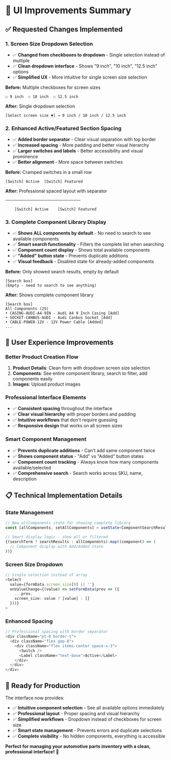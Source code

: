 # 🎨 UI Improvements Summary

## ✅ **Requested Changes Implemented**

### **1. Screen Size Dropdown Selection**
- ✅ **Changed from checkboxes to dropdown** - Single selection instead of multiple
- ✅ **Clean dropdown interface** - Shows "9 inch", "10 inch", "12.5 inch" options
- ✅ **Simplified UX** - More intuitive for single screen size selection

**Before:** Multiple checkboxes for screen sizes
```
☐ 9 inch  ☐ 10 inch  ☐ 12.5 inch
```

**After:** Single dropdown selection
```
[Select screen size ▼] → 9 inch / 10 inch / 12.5 inch
```

### **2. Enhanced Active/Featured Section Spacing**
- ✅ **Added border separator** - Clear visual separation with top border
- ✅ **Increased spacing** - More padding and better visual hierarchy
- ✅ **Larger switches and labels** - Better accessibility and visual prominence
- ✅ **Better alignment** - More space between switches

**Before:** Cramped switches in a small row
```
[Switch] Active  [Switch] Featured
```

**After:** Professional spaced layout with separator
```
─────────────────────────────────
  
    [Switch] Active    [Switch] Featured
```

### **3. Complete Component Library Display**
- ✅ **Shows ALL components by default** - No need to search to see available components
- ✅ **Smart search functionality** - Filters the complete list when searching
- ✅ **Component count display** - Shows total available components
- ✅ **"Added" button state** - Prevents duplicate additions
- ✅ **Visual feedback** - Disabled state for already-added components

**Before:** Only showed search results, empty by default
```
[Search box]
(Empty - need to search to see anything)
```

**After:** Shows complete component library
```
[Search box]
All Components (25)
• CASING-AUDI-A4-9IN - Audi A4 9 Inch Casing [Add]
• SOCKET-CANBUS-AUDI - Audi Canbus Socket [Add]  
• CABLE-POWER-12V - 12V Power Cable [Added]
...
```

## 🎯 **User Experience Improvements**

### **Better Product Creation Flow**
1. **Product Details**: Clean form with dropdown screen size selection
2. **Components**: See entire component library, search to filter, add components easily
3. **Images**: Upload product images

### **Professional Interface Elements**
- ✅ **Consistent spacing** throughout the interface
- ✅ **Clear visual hierarchy** with proper borders and padding
- ✅ **Intuitive workflows** that don't require guessing
- ✅ **Responsive design** that works on all screen sizes

### **Smart Component Management**
- ✅ **Prevents duplicate additions** - Can't add same component twice
- ✅ **Shows component status** - "Add" vs "Added" button states
- ✅ **Component count tracking** - Always know how many components available/selected
- ✅ **Comprehensive search** - Search works across SKU, name, description

## 📋 **Technical Implementation Details**

### **State Management**
```typescript
// New allComponents state for showing complete library
const [allComponents, setAllComponents] = useState<ComponentSearchResult[]>([]);

// Smart display logic - show all or filtered
{(searchTerm ? searchResults : allComponents).map((component) => (
  // Component display with Add/Added state
))}
```

### **Screen Size Dropdown**
```typescript
// Single selection instead of array
<Select 
  value={formData.screen_size[0] || ''} 
  onValueChange={(value) => setFormData(prev => ({ 
    ...prev, 
    screen_size: value ? [value] : [] 
  }))}
>
```

### **Enhanced Spacing**
```typescript
// Professional spacing with border separator
<div className="pt-6 border-t">
  <div className="flex gap-8">
    <div className="flex items-center space-x-3">
      <Switch />
      <Label className="text-base">Active</Label>
    </div>
  </div>
</div>
```

## 🚀 **Ready for Production**

The interface now provides:
- ✅ **Intuitive component selection** - See all available options immediately
- ✅ **Professional layout** - Proper spacing and visual hierarchy  
- ✅ **Simplified workflows** - Dropdown instead of checkboxes for screen size
- ✅ **Smart state management** - Prevents errors and duplicate selections
- ✅ **Complete visibility** - No hidden components, everything is accessible

**Perfect for managing your automotive parts inventory with a clean, professional interface!** 🎉
